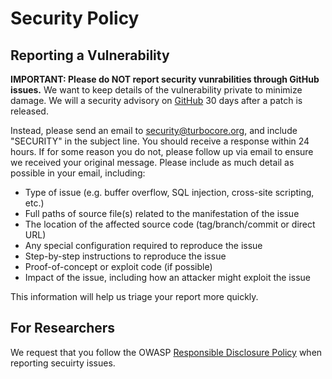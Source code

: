 # Security Policy

## Reporting a Vulnerability
**IMPORTANT: Please do NOT report security vunrabilities through GitHub issues.** We want to keep details of the vulnerability private to minimize damage.
We will a security advisory on [GitHub](https://github.com/Turbo-Core/TurboCore/security/advisories) 30 days after a patch is released.

Instead, please send an email to security@turbocore.org, and include "SECURITY" in the subject line. You should receive a response within 24 hours.
If for some reason you do not, please follow up via email to ensure we received your original message. 
Please include as much detail as possible in your email, including:
- Type of issue (e.g. buffer overflow, SQL injection, cross-site scripting, etc.)
- Full paths of source file(s) related to the manifestation of the issue
- The location of the affected source code (tag/branch/commit or direct URL)
- Any special configuration required to reproduce the issue
- Step-by-step instructions to reproduce the issue
- Proof-of-concept or exploit code (if possible)
- Impact of the issue, including how an attacker might exploit the issue

This information will help us triage your report more quickly.

## For Researchers
We request that you follow the OWASP [Responsible Disclosure Policy](https://cheatsheetseries.owasp.org/cheatsheets/Vulnerability_Disclosure_Cheat_Sheet.html#methods-of-disclosure) when reporting  secuirty issues.
